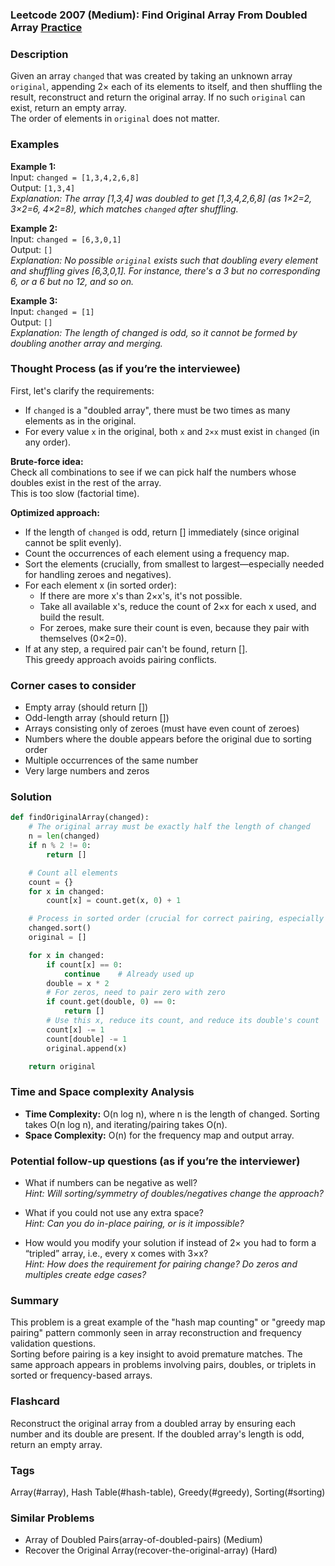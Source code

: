 ### Leetcode 2007 (Medium): Find Original Array From Doubled Array [Practice](https://leetcode.com/problems/find-original-array-from-doubled-array)

### Description  
Given an array `changed` that was created by taking an unknown array `original`, appending 2× each of its elements to itself, and then shuffling the result, reconstruct and return the original array. If no such `original` can exist, return an empty array.  
The order of elements in `original` does not matter.

### Examples  

**Example 1:**  
Input: `changed = [1,3,4,2,6,8]`  
Output: `[1,3,4]`  
*Explanation: The array [1,3,4] was doubled to get [1,3,4,2,6,8] (as 1×2=2, 3×2=6, 4×2=8), which matches `changed` after shuffling.*

**Example 2:**  
Input: `changed = [6,3,0,1]`  
Output: `[]`  
*Explanation: No possible `original` exists such that doubling every element and shuffling gives [6,3,0,1]. For instance, there's a 3 but no corresponding 6, or a 6 but no 12, and so on.*

**Example 3:**  
Input: `changed = [1]`  
Output: `[]`  
*Explanation: The length of changed is odd, so it cannot be formed by doubling another array and merging.*

### Thought Process (as if you’re the interviewee)  
First, let's clarify the requirements:  
- If `changed` is a "doubled array", there must be two times as many elements as in the original.
- For every value `x` in the original, both `x` and `2×x` must exist in `changed` (in any order).

**Brute-force idea:**  
Check all combinations to see if we can pick half the numbers whose doubles exist in the rest of the array.  
This is too slow (factorial time).

**Optimized approach:**  
- If the length of `changed` is odd, return [] immediately (since original cannot be split evenly).
- Count the occurrences of each element using a frequency map.
- Sort the elements (crucially, from smallest to largest—especially needed for handling zeroes and negatives).
- For each element x (in sorted order):
    - If there are more x's than 2×x's, it's not possible.
    - Take all available x's, reduce the count of 2×x for each x used, and build the result.
    - For zeroes, make sure their count is even, because they pair with themselves (0×2=0).
- If at any step, a required pair can't be found, return [].  
This greedy approach avoids pairing conflicts.

### Corner cases to consider  
- Empty array (should return [])
- Odd-length array (should return [])
- Arrays consisting only of zeroes (must have even count of zeroes)
- Numbers where the double appears before the original due to sorting order
- Multiple occurrences of the same number
- Very large numbers and zeros

### Solution

```python
def findOriginalArray(changed):
    # The original array must be exactly half the length of changed
    n = len(changed)
    if n % 2 != 0:
        return []

    # Count all elements
    count = {}
    for x in changed:
        count[x] = count.get(x, 0) + 1

    # Process in sorted order (crucial for correct pairing, especially for 0 and negatives)
    changed.sort()
    original = []

    for x in changed:
        if count[x] == 0:
            continue    # Already used up
        double = x * 2
        # For zeros, need to pair zero with zero
        if count.get(double, 0) == 0:
            return []
        # Use this x, reduce its count, and reduce its double's count
        count[x] -= 1
        count[double] -= 1
        original.append(x)

    return original
```

### Time and Space complexity Analysis  

- **Time Complexity:** O(n log n), where n is the length of changed. Sorting takes O(n log n), and iterating/pairing takes O(n).
- **Space Complexity:** O(n) for the frequency map and output array.

### Potential follow-up questions (as if you’re the interviewer)  

- What if numbers can be negative as well?  
  *Hint: Will sorting/symmetry of doubles/negatives change the approach?*

- What if you could not use any extra space?  
  *Hint: Can you do in-place pairing, or is it impossible?*

- How would you modify your solution if instead of 2× you had to form a “tripled” array, i.e., every x comes with 3×x?  
  *Hint: How does the requirement for pairing change? Do zeros and multiples create edge cases?*


### Summary
This problem is a great example of the "hash map counting" or "greedy map pairing" pattern commonly seen in array reconstruction and frequency validation questions.  
Sorting before pairing is a key insight to avoid premature matches. The same approach appears in problems involving pairs, doubles, or triplets in sorted or frequency-based arrays.


### Flashcard
Reconstruct the original array from a doubled array by ensuring each number and its double are present. If the doubled array's length is odd, return an empty array.

### Tags
Array(#array), Hash Table(#hash-table), Greedy(#greedy), Sorting(#sorting)

### Similar Problems
- Array of Doubled Pairs(array-of-doubled-pairs) (Medium)
- Recover the Original Array(recover-the-original-array) (Hard)